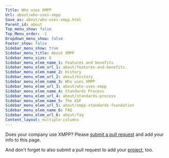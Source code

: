 ```yaml
---
Title: Who uses XMPP
Url: about/who-uses-xmpp
Save_as: about/who-uses-xmpp.html
Parent_id: about
Top_menu_show: false
Top_Menu_order: -1
Dropdown_menu_show: false
Footer_show: false
Sidebar_menu_show: true
Sidebar_menu_title: About XMPP
Sidebar_menu_size: 6
Sidebar_menu_elem_name_1: Features and benefits
Sidebar_menu_elem_url_1: about/features-and-benefits
Sidebar_menu_elem_name_2: History
Sidebar_menu_elem_url_2: about/history
Sidebar_menu_elem_name_3: Who uses XMPP
Sidebar_menu_elem_url_3: about/who-uses-xmpp
Sidebar_menu_elem_name_4: Standards Process
Sidebar_menu_elem_url_4: about/standards-process
Sidebar_menu_elem_name_5: The XSF
Sidebar_menu_elem_url_5: about/xmpp-standards-foundation
Sidebar_menu_elem_name_6: FAQ
Sidebar_menu_elem_url_6: about/faq
Content_layout: multiple-columns
---
```


Does your company use XMPP? Please [submit a pull request](https://github.com/xsf/xmpp.org) and add your info to this page.

And don't forget to also submit a pull request to add your [project](/software/projects), too.